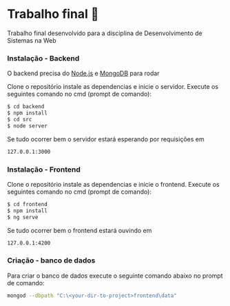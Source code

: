 # Trabalho final 🚀


Trabalho final desenvolvido para a disciplina de Desenvolvimento de Sistemas na Web

### Instalação - Backend

O backend precisa do [Node.js](https://nodejs.org) e [MongoDB](https://docs.mongodb.com/manual/installation/) para rodar

Clone o repositório instale as dependencias e inicie o servidor.
Execute os seguintes comando no cmd (prompt de comando):

```sh
$ cd backend
$ npm install
$ cd src
$ node server
```

Se tudo ocorrer bem o servidor estará esperando por requisições em
```sh
127.0.0.1:3000
```
### Instalação - Frontend


Clone o repositório instale as dependencias e inicie o frontend.
Execute os seguintes comando no cmd (prompt de comando):
```sh
$ cd frontend
$ npm install
$ ng serve
```

Se tudo ocorrer bem o frontend estará ouvindo em
```sh
127.0.0.1:4200
```

### Criação - banco de dados
Para criar o banco de dados execute o seguinte comando abaixo no prompt de comando:
```sh
mongod --dbpath "C:\<your-dir-to-project>frontend\data"
```